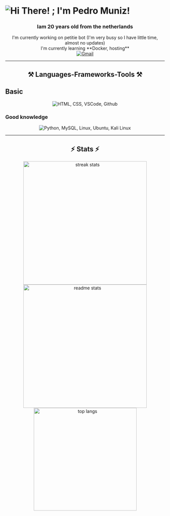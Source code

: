 <h1 style="center">
  <img src="https://readme-typing-svg.herokuapp.com/?font=Righteous&size=35&center=true&vCenter=true&width=500&height=70&duration=4000&lines=Hi+There!+;+I'm+Pedro+Muniz!;" alt="Hi There! ; I'm Pedro Muniz!" />
</h1>
<h3 align="center">Iam 20 years old from the netherlands</h3>

<div style="text-align: center">
   I'm currently working on petitie bot (I'm very busy so I have little time, almost no updates)
  <br />
   I'm currently learning **Docker, hosting**
</div>

<div style="text-align: center">
  <a href="mailto:Durmppoe@Drupje.tk">
    <img src="https://img.shields.io/badge/Gmail-333333?style=for-the-badge&logo=gmail&logoColor=red" alt="Gmail" />
  </a>
</div>

<hr />

<h2 style="text-align: center">⚒️ Languages-Frameworks-Tools ⚒️</h2>

<section>
  <h1 style="text-align: left">Basic</h1>
  <div style="text-align: center">
    <img src="https://skillicons.dev/icons?i=html,css,vscode,github," alt="HTML, CSS, VSCode, Github" />
  </div>

  <h3 style="text-align: left">Good knowledge</h3>
  <div style="text-align: center">
    <img src="https://skillicons.dev/icons?i=python,mysql,linux,ubuntu,kali+linux," alt="Python, MySQL, Linux, Ubuntu, Kali Linux" />
  </div>
</section>

<hr />

<h2 style="text-align: center">⚡ Stats ⚡</h2>

<div style="text-align: center">
  <img width="390" src="https://github-readme-streak-stats-Durmpoe.vercel.app/?user=Durmpoe&count_private=true&theme=react&border_radius=10" alt="streak stats" />
  <img width="390" src="https://github-readme-stats-Durmpoe.vercel.app/api?username=Durmpoe&count_private=true&show_icons=true&theme=react&rank_icon=github&border_radius=10" alt="readme stats" />
  <br />
  <img width="325" align="center" src="https://github-readme-stats-Durmpoe.vercel.app/api/top-langs/?username=Durmpoe&hide=HTML&langs_count=8&layout=compact&theme=react&border_radius=10&size_weight=0.5&count_weight=0.5&exclude_repo=github-readme-stats" alt="top langs" />
</div>

